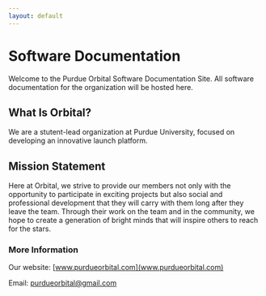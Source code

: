 ```yaml
---
layout: default
---
```


# Software Documentation
Welcome to the Purdue Orbital Software Documentation Site. All software documentation for the organization will be hosted here. 

## What Is Orbital?
We are a stutent-lead organization at Purdue University, focused on developing an innovative launch platform.

## Mission Statement
Here at Orbital, we strive to provide our members not only with the opportunity to participate in exciting projects but also social and professional development that they will carry with them long after they leave the team. Through their work on the team and in the community, we hope to create a generation of bright minds that will inspire others to reach for the stars. 

### More Information
Our website: [www.purdueorbital.com](www.purdueorbital.com)

Email: [purdueorbital@gmail.com](purdueorbital@gmail.com)
